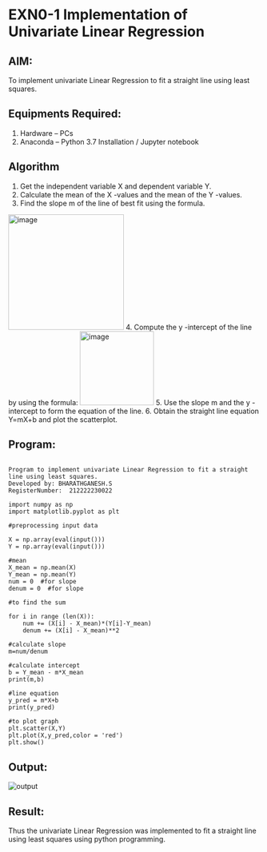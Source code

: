 # EXN0-1 Implementation of Univariate Linear Regression

## AIM:
To implement univariate Linear Regression to fit a straight line using least squares.

## Equipments Required:
1. Hardware – PCs
2. Anaconda – Python 3.7 Installation / Jupyter notebook

## Algorithm
1. Get the independent variable X and dependent variable Y.
2. Calculate the mean of the X -values and the mean of the Y -values.
3. Find the slope m of the line of best fit using the formula. 
<img width="231" alt="image" src="https://user-images.githubusercontent.com/93026020/192078527-b3b5ee3e-992f-46c4-865b-3b7ce4ac54ad.png">
4. Compute the y -intercept of the line by using the formula:
<img width="148" alt="image" src="https://user-images.githubusercontent.com/93026020/192078545-79d70b90-7e9d-4b85-9f8b-9d7548a4c5a4.png">
5. Use the slope m and the y -intercept to form the equation of the line.
6. Obtain the straight line equation Y=mX+b and plot the scatterplot.

## Program:
```

Program to implement univariate Linear Regression to fit a straight line using least squares.
Developed by: BHARATHGANESH.S
RegisterNumber:  212222230022

import numpy as np
import matplotlib.pyplot as plt

#preprocessing input data

X = np.array(eval(input()))
Y = np.array(eval(input()))

#mean
X_mean = np.mean(X)
Y_mean = np.mean(Y)
num = 0  #for slope
denum = 0  #for slope

#to find the sum

for i in range (len(X)):
    num += (X[i] - X_mean)*(Y[i]-Y_mean)
    denum += (X[i] - X_mean)**2
    
#calculate slope
m=num/denum

#calculate intercept
b = Y_mean - m*X_mean
print(m,b)

#line equation 
y_pred = m*X+b
print(y_pred)

#to plot graph
plt.scatter(X,Y)
plt.plot(X,y_pred,color = 'red')
plt.show()
```

## Output:
![output](https://github.com/bharathganeshsivasankaran/Find-the-best-fit-line-using-Least-Squares-Method/assets/119478098/dcd24b52-784c-4a75-9a5a-f48777e816e5)



## Result:
Thus the univariate Linear Regression was implemented to fit a straight line using least squares using python programming.

